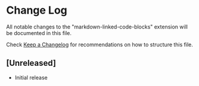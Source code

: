 # Change Log

All notable changes to the "markdown-linked-code-blocks" extension will be documented in this file.

Check [Keep a Changelog](http://keepachangelog.com/) for recommendations on how to structure this file.

## [Unreleased]

- Initial release